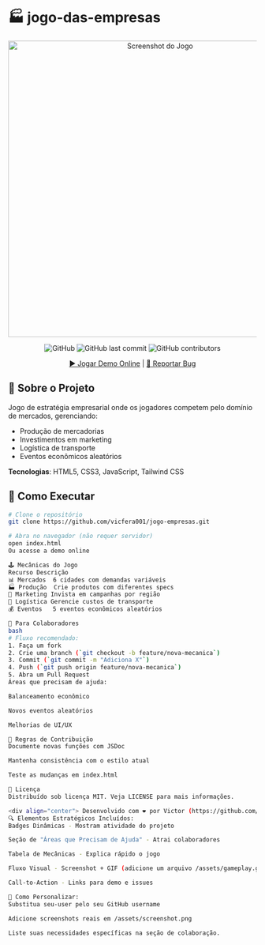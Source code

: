 # 🏭 jogo-das-empresas

<div align="center">
  <img src="assets/Captura de tela 2025-05-19 224613.png" width="600" alt="Screenshot do Jogo">
  
  ![GitHub](https://img.shields.io/github/license/vicfera001/jogo-empresas?color=blue)
  ![GitHub last commit](https://img.shields.io/github/last-commit/vicfera001/jogo-empresas)
  ![GitHub contributors](https://img.shields.io/github/contributors/vicfera001/jogo-empresas)

  [▶️ Jogar Demo Online](https://vicfera001.github.io/jogo-empresas) | 
  [🐛 Reportar Bug](https://github.com/vicfera001/jogo-empresas/issues)
</div>

## 🎯 Sobre o Projeto
Jogo de estratégia empresarial onde os jogadores competem pelo domínio de mercados, gerenciando:
- Produção de mercadorias
- Investimentos em marketing
- Logística de transporte
- Eventos econômicos aleatórios

**Tecnologias**: HTML5, CSS3, JavaScript, Tailwind CSS

## 🚀 Como Executar
```bash
# Clone o repositório
git clone https://github.com/vicfera001/jogo-empresas.git

# Abra no navegador (não requer servidor)
open index.html
Ou acesse a demo online

🕹️ Mecânicas do Jogo
Recurso	Descrição
📊 Mercados	6 cidades com demandas variáveis
🏭 Produção	Crie produtos com diferentes specs
📢 Marketing	Invista em campanhas por região
🚚 Logística	Gerencie custos de transporte
💰 Eventos	5 eventos econômicos aleatórios

👥 Para Colaboradores
bash
# Fluxo recomendado:
1. Faça um fork
2. Crie uma branch (`git checkout -b feature/nova-mecanica`)
3. Commit (`git commit -m "Adiciona X"`)
4. Push (`git push origin feature/nova-mecanica`)
5. Abra um Pull Request
Áreas que precisam de ajuda:

Balanceamento econômico

Novos eventos aleatórios

Melhorias de UI/UX

📌 Regras de Contribuição
Documente novas funções com JSDoc

Mantenha consistência com o estilo atual

Teste as mudanças em index.html

📜 Licença
Distribuído sob licença MIT. Veja LICENSE para mais informações.

<div align="center"> Desenvolvido com ❤️ por Victor (https://github.com/vicfera001) - 📧 vicfera75@gmail.com </div> ```
🔍 Elementos Estratégicos Incluídos:
Badges Dinâmicas - Mostram atividade do projeto

Seção de "Áreas que Precisam de Ajuda" - Atrai colaboradores

Tabela de Mecânicas - Explica rápido o jogo

Fluxo Visual - Screenshot + GIF (adicione um arquivo /assets/gameplay.gif)

Call-to-Action - Links para demo e issues

📌 Como Personalizar:
Substitua seu-user pelo seu GitHub username

Adicione screenshots reais em /assets/screenshot.png

Liste suas necessidades específicas na seção de colaboração.

